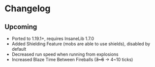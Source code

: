 # Changelog

## Upcoming
* Ported to 1.19.1+, requires InsaneLib 1.7.0
* Added Shielding Feature (mobs are able to use shields), disabled by default
* Decreased run speed when running from explosions
* Increased Blaze Time Between Fireballs (~~3\~6~~ -> 4~10 ticks)
